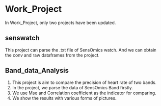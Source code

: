 # Work_Project
In Work_Project, only two projects have been updated.
## senswatch
This project can parse the .txt file of SensOmics watch. And we can obtain the conv and raw dataframes from the project.
## Band_data_Analysis
1. This project is aim to compare the precision of heart rate of two bands.
2. In the project, we parse the data of SensOmics Band firstly.
3. We use Mse and Correlation coefficient as the indicator for comparing.
4. We show the results with various forms of pictures.
